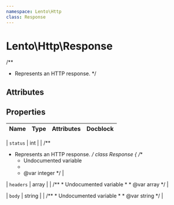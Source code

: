 ```yaml
---
namespace: Lento\Http
class: Response
---
```


# Lento\Http\Response

/**
 * Represents an HTTP response.
 */

## Attributes


## Properties
| Name | Type | Attributes | Docblock |
|------|------|------------|----------|

| `status` | int |  | /**
 * Represents an HTTP response.
 */
class Response
{
    /**
     * Undocumented variable
     *
     * @var integer
     */ |

| `headers` | array |  | /**
     * Undocumented variable
     *
     * @var array
     */ |

| `body` | string |  | /**
     * Undocumented variable
     *
     * @var string
     */ |



